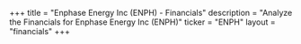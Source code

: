 +++
title = "Enphase Energy Inc (ENPH) - Financials"
description = "Analyze the Financials for Enphase Energy Inc (ENPH)"
ticker = "ENPH"
layout = "financials"
+++

